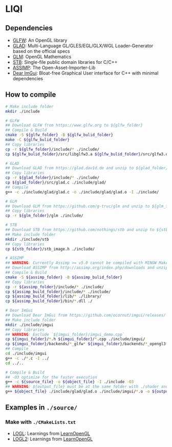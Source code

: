 # LIQI

## Dependencies
- [GLFW](https://www.glfw.org): An OpenGL library
- [GLAD](https://glad.dav1d.de): Multi-Language GL/GLES/EGL/GLX/WGL Loader-Generator based on the official specs
- [GLM](https://github.com/g-truc/glm): OpenGL Mathematics
- [STB](https://github.com/nothings/stb): Single-file public domain libraries for C/C++
- [ASSIMP](http://assimp.org/index.php/downloads): The Open-Asset-Importer-Lib
- [Dear ImGui](https://github.com/ocornut/imgui): Bloat-free Graphical User interface for C++ with minimal dependencies

## How to compile
```bash
# Make include folder
mkdir ./include

# GLFW
## Download GLFW from https://www.glfw.org to ${glfw_folder}
## Compile & Build
cmake -S ${glfw_folder} -B ${glfw_bulid_folder}
make -C ${glfw_bulid_folder}
## Copy libraries
cp -r ${glfw_folder}/include/* ./include/
cp ${glfw_bulid_folder}/src/libglfw3.a ${glfw_bulid_folder}/src/glfw3.dll ./library/

# GLAD
## Download GLAD from https://glad.dav1d.de and unzip to ${glad_folder}
## Copy libraries
cp -r ${glad_folder}/include/* ./include/
cp ${glad_folder}/src/glad.c ./include/glad/
## Compile
g++ -c ./include/glad/glad.c -o ./include/glad/glad.o -I ./include/

# GLM
## Download GLM from https://github.com/g-truc/glm and unzip to ${glm_folder}
## Copy libraries
cp -r ${glm_folder}/glm ./include/

# STB
## Download STB from https://github.com/nothings/stb and unzip to ${stb_folder}
## Make include folder
mkdir ./include/stb
## Copy libraries
cp ${stb_folder}/stb_image.h ./include/

# ASSIMP
## WARNING: Currently Assimp >= v5.0 cannot be compiled with MINGW Makefiles
## Download ASSIMP from http://assimp.org/index.php/downloads and unzip to ${assimp_folder}
## Compile & Build
cmake -S ${assimp_folder} -B ${assimp_bulid_folder}
## Copy libraries
cp -r ${assimp_folder}/include/* ./include/
cp ${assimp_build_folder}/include/* ./include/
cp ${assimp_build_folder}/lib/* ./library/
cp ${assimp_build_folder}/bin/*.dll ./

# Dear ImGui
## Download Dear ImGui from https://github.com/ocornut/imgui/releases/ and unzip to ${imgui_folder}
## Make include folder
mkdir ./include/imgui
## Copy libraries
## WARNING: Exclude `${imgui_folder}/imgui_demo.cpp`
cp ${imgui_folder}/*.h ${imgui_folder}/*.cpp ./include/imgui/
cp ${imgui_folder}/backends/*_glfw* ${imgui_folder}/backends/*_opengl3* ./include/imgui/
## Compile
cd ./include/imgui
g++ -c ./*.c -I ../
cd ../..

# Compile & Build
## -O3 optimize for the faster execution
g++ -c ${source_file} -o ${object_file} -I ./include -O3
## WARNING: ${output_file} must be at the same folder with ./shader and ./asset
g++ ${object_file} ./include/glad/glad.o ./include/imgui/*.o -o ${output_file} -L ./library/ -lmingw32 -lglfw3 -lopengl32 -lgdi32 -luser32 -lassimp
```

## Examples in `./source/`
### Make with `./CMakeLists.txt`
- [LOGL](source\logl.cc): Learnings from [LearnOpenGL](https://learnopengl.com)
- [LOGL2](source\logl2.cc): Learnings from [LearnOpenGL](https://learnopengl.com)